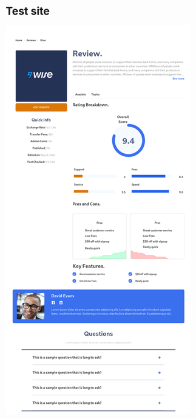 # Test site
![demo screenshot](https://github.com/fraserws/test-site/blob/main/Screenshot%202022-09-27%20at%2014-24-10%20https%20__test-site-lzqp.vercel.app.png?raw=true)
